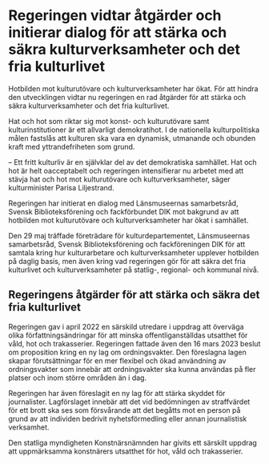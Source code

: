 # Regeringen vidtar åtgärder och initierar dialog för att stärka och säkra kulturverksamheter och det fria kulturlivet

Hotbilden mot kulturutövare och kulturverksamheter har ökat. För att hindra den utvecklingen vidtar nu regeringen en rad åtgärder för att stärka och säkra kulturverksamheter och det fria kulturlivet.

Hat och hot som riktar sig mot konst- och kulturutövare samt kulturinstitutioner är ett allvarligt demokratihot. I de nationella kulturpolitiska målen fastslås att kulturen ska vara en dynamisk, utmanande och obunden kraft med yttrandefriheten som grund.

– Ett fritt kulturliv är en självklar del av det demokratiska samhället. Hat och hot är helt oacceptabelt och regeringen intensifierar nu arbetet med att stävja hat och hot mot kulturutövare och kulturverksamheter, säger kulturminister Parisa Liljestrand.

Regeringen har initierat en dialog med Länsmuseernas samarbetsråd, Svensk Biblioteksförening och fackförbundet DIK mot bakgrund av att hotbilden mot kulturutövare och kulturverksamheter har ökat i samhället.

Den 29 maj träffade företrädare för kulturdepartementet, Länsmuseernas samarbetsråd, Svensk Biblioteksförening och fackföreningen DIK för att samtala kring hur kulturarbetare och kulturverksamheter upplever hotbilden på daglig basis, men även kring vad regeringen gör för att säkra det fria kulturlivet och kulturverksamheter på statlig-, regional- och kommunal nivå.

## Regeringens åtgärder för att stärka och säkra det fria kulturlivet

Regeringen gav i april 2022 en särskild utredare i uppdrag att överväga olika författningsändringar för att minska offentliganställdas utsatthet för våld, hot och trakasserier. Regeringen fattade även den 16 mars 2023 beslut om proposition kring en ny lag om ordningsvakter. Den föreslagna lagen skapar förutsättningar för en mer flexibel och ökad användning av ordningsvakter som innebär att ordningsvakter ska kunna användas på fler platser och inom större områden än i dag.

Regeringen har även föreslagit en ny lag för att stärka skyddet för journalister. Lagförslaget innebär att det vid bedömningen av straffvärdet för ett brott ska ses som försvårande att det begåtts mot en person på grund av att individen bedrivit nyhetsförmedling eller annan journalistisk verksamhet.

Den statliga myndigheten Konstnärsnämnden har givits ett särskilt uppdrag att uppmärksamma konstnärers utsatthet för hot, våld och trakasserier.
